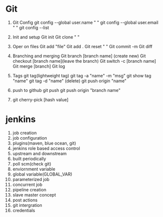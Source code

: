# Git

1. Git Config
    git config --global user.name " "
    git config --global user.email "  "
    git config --list

2. Init and setup
    Git init
    Git clone " "

3. Oper on files
    Git add "file"
    Git add .
    Git reset " "
    Git commit -m
    Git diff

3. Branching and merging
    Git branch [branch name] (create new) 
    Git checkout [branch name](leave the branch)
    Git switch -c [branch name]
    Git merge [branch]
    Git log

4.  Tags
    git tag(lightweight tag)
    git tag -a "name" -m "msg"
    git show tag "name"
    git tag -d "name" (delete)
    git push origin "name"

5. push to github 
    git push 
    git push origin "branch name"

6. git cherry-pick [hash value]
    



# jenkins

1. job creation
2. job configuration 
3. plugins(maven, blue ocean, git)
4. jenkins role based access control
5. upstream and downstream
6. built periodically
7. poll scm(check git)
8. enviornment variable
9. global variable(GLOBAL_VAR) 
10. parameterized job
11. concurrent job
12. pipeline creation
13. slave master concept
14. post actions
15. git intergration
16. credentials